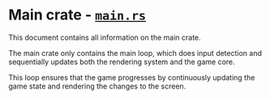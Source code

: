 # Main crate - [`main.rs`](https://github.com/Longferret/Minecraft-Clone/blob/main/Minecraft-v0.3/main_app/src/main.rs)
This document contains all information on the main crate.


The main crate only contains the main loop, which does input detection and sequentially updates both the rendering system and the game core. 

This loop ensures that the game progresses by continuously updating the game state and
rendering the changes to the screen.